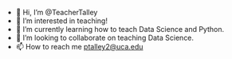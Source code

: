 - 👋 Hi, I’m @TeacherTalley
- 👀 I’m interested in teaching! 
- 🌱 I’m currently learning how to teach Data Science and Python.
- 💞️ I’m looking to collaborate on teaching Data Science.
- 📫 How to reach me ptalley2@uca.edu

